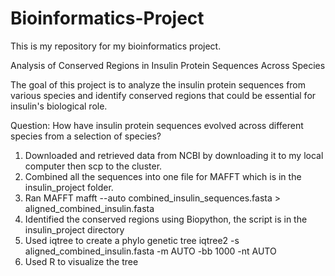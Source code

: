 # Bioinformatics-Project
This is my repository for my bioinformatics project. 

Analysis of Conserved Regions in Insulin Protein Sequences Across Species

The goal of this project is to analyze the insulin protein sequences from various species and identify conserved regions that could be essential for insulin's biological role.

Question: How have insulin protein sequences evolved across different species from a selection of species?


1. Downloaded and retrieved data from NCBI by downloading it to my local computer then scp to the cluster.
2. Combined all the sequences into one file for MAFFT which is in the insulin_project folder. 
3. Ran MAFFT
mafft --auto combined_insulin_sequences.fasta > aligned_combined_insulin.fasta
4. Identified the conserved regions using Biopython, the script is in the insulin_project directory
5. Used iqtree to create a phylo genetic tree 
iqtree2 -s aligned_combined_insulin.fasta -m AUTO -bb 1000 -nt AUTO
7. Used R to visualize the tree
